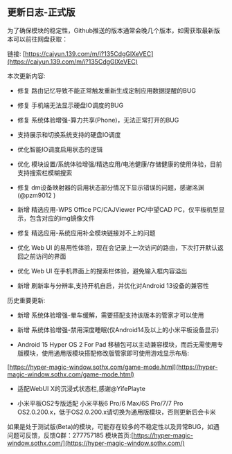 ## 更新日志-正式版

为了确保模块的稳定性，Github推送的版本通常会晚几个版本，如需获取最新版本可以前往网盘获取：

链接: [https://caiyun.139.com/m/i?135CdgGlXeVEC](https://caiyun.139.com/m/i?135CdgGlXeVEC)


本次更新内容:

- 修复 路由记忆导致不能正常触发重新生成定制应用数据提醒的BUG

- 修复 手机端无法显示硬盘IO调度的BUG

- 修复 系统体验增强-算力共享(Phone)，无法正常打开的BUG

- 支持展示和切换系统支持的硬盘IO调度

- 优化智能IO调度启用状态的逻辑

- 优化 模块设置/系统体验增强/精选应用/电池健康/存储健康的使用体验，目前支持搜索栏模糊搜索

- 修复 dm设备映射器的启用状态部分情况下显示错误的问题，感谢洺渊(@pzm9012 )

- 新增 精选应用-WPS Office PC/CAJViewer PC/中望CAD PC，仅平板机型显示，包含对应的img镜像文件

- 修复 精选应用-系统应用补全模块链接对不上的问题

- 优化 Web UI 的易用性体验，现在会记录上一次访问的路由，下次打开默认返回之前访问的界面

- 优化 Web UI 在手机界面上的搜索栏体验，避免输入框内容溢出

- 新增 刷新率与分辨率,支持开机自启，并优化对Android 13设备的兼容性

历史重要更新:


- 新增 系统体验增强-晕车缓解，需要搭配支持该版本的管家才可以使用

- 新增 系统体验增强-禁用深度睡眠(仅Android14及以上的小米平板设备显示)

- Android 15 Hyper OS 2 For Pad 移植包可以主动兼容模块，而后无需使用专版模块，使用通用版模块搭配修改版管家即可使用游戏显示布局:

[https://hyper-magic-window.sothx.com/game-mode.html](https://hyper-magic-window.sothx.com/game-mode.html)

- 适配WebUI X的沉浸式状态栏,感谢@YifePlayte 

- 小米平板OS2专版适配 小米平板6 Pro/6 Max/6S Pro/7/7 Pro OS2.0.200.x，低于OS2.0.200.x请切换为通用版模块，否则更新后会卡米

如果是处于测试版(Beta)的模块，可能存在较多的不稳定性以及异常BUG，如遇问题可反馈，反馈Q群：277757185
模块首页:[https://hyper-magic-window.sothx.com/](https://hyper-magic-window.sothx.com/)